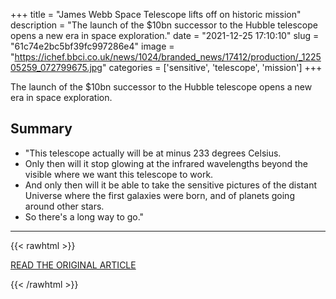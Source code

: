 +++
title = "James Webb Space Telescope lifts off on historic mission"
description = "The launch of the $10bn successor to the Hubble telescope opens a new era in space exploration."
date = "2021-12-25 17:10:10"
slug = "61c74e2bc5bf39fc997286e4"
image = "https://ichef.bbci.co.uk/news/1024/branded_news/17412/production/_122505259_072799675.jpg"
categories = ['sensitive', 'telescope', 'mission']
+++

The launch of the $10bn successor to the Hubble telescope opens a new era in space exploration.

## Summary

- "This telescope actually will be at minus 233 degrees Celsius.
- Only then will it stop glowing at the infrared wavelengths beyond the visible where we want this telescope to work.
- And only then will it be able to take the sensitive pictures of the distant Universe where the first galaxies were born, and of planets going around other stars.
- So there's a long way to go."

---

{{< rawhtml >}}
  <p class="article-category">
    <a target="_blank" href="https://www.bbc.co.uk/news/science-environment-59782057">READ THE ORIGINAL ARTICLE</a>
  </p>
{{< /rawhtml >}}
